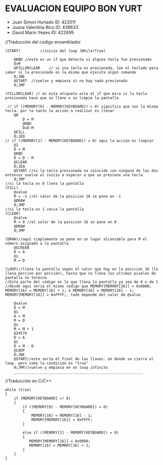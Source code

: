 # EVALUACION EQUIPO BON YURT

- Juan Simon Hurtado ID: 422011
- Juana Valentina Rico ID: 436633
- David Marin Yepes ID: 422695

//Traducción del codigo ensamblador

	(START)			//inicio del loop (While(True)
	
		@KBD //este es un if que detecta si alguna tecla fue presionada
		D=M
		@FILLORCLEAR	// si una tecla es presionada, lee el teclado para saber si la presionada es la misma que ejecuta algun comando
		D;JNE
		@START  //vuelve y empieza si no hay nada presionado
		0;JMP

	(FILLORCLEAR) // en esta etiqueta esta el if que mira si la tecla presionada hace que se llene o se limpie la pantalla
	  
	 // if ((MEMORY[0] - MEMORY[KEYBOARD]) = 0) significa que son la misma tecla. por lo tanto la acción a realizar es llenar
		@0
	        D = M
	        @KBD
	        D=D-M
		@FILL
		D;JEQ
	// if ((MEMORY[1] - MEMORY[KEYBOARD]) = 0) aqui la acción es limpiar
		@1
		D = M
		@KBD
		D = D - M
		@CLEAR
		D;JEQ
		@START //si la tecla presionada no coincide con ninguna de las dos entonces vuelve al inicio a esperar a que se presione una tecla
		0;JMP
	//si la tecla es 0 llena la pantalla
	(FILL)
		@value
		M = -1 //el valor de la posicion 16 se pone en -1
		@DRAW
		0;JMP
	//si la tecla es 1 vacia la pantalla
	(CLEAR)
		@value
		M = 0 //el valor de la posicion 16 se pone en 0
		@DRAW
		0;JMP

	(DRAW)//aquí simplemente se pone en un lugar alcanzable para M el número asignado a la pantalla
		@SCREEN
		D = A
		@i
		M = D
	
	(LOOP)//llena la pantalla según el valor que hay en la posicion 16 (lo llena porcion por porcion), hasta que no llena los ultimos pixeles de pantalla no termina
	//Esta parte del código es la que llena la pantalla ya sea de 0 o de 1
	//desde aquí sería el mismo código que MEMORY[MEMORY[16]] = 0x0000; MEMORY[16] = MEMORY[16] + 1; ó MEMORY[16] = MEMORY[16] - 1; 			    MEMORY[MEMORY[16]] = 0xFFFF;, todo depende del valor de @value
	
		@value
		D = M
		@i 
		A = M
		M = D
		@i 
		M = M + 1
		@24576
		D = A 
		@i
		D = M - D
		@LOOP
		D;JNE
		@START//este sería el final de las llaves. en donde se cierra el loop. pero como la condición es "true"
		0;JMP//vuelve y empieza en un loop infinito
		___________________________________________________________
		
		
	
//Traducción  en C/C++


	while (true)
	{
	    if (MEMORY[KEYBOARD] =! 0)
		{
			if ((MEMORY[0] - MEMORY[KEYBOARD]) = 0)
			{
			    MEMORY[16] = MEMORY[16] - 1;
			    MEMORY[MEMORY[16]] = 0xFFFF;
			}
			
			else if ((MEMORY[1] - MEMORY[KEYBOARD]) = 0)
			{
			   MEMORY[MEMORY[16]] = 0x0000;
			   MEMORY[16] = MEMORY[16] + 1;
			}
		}
	}
